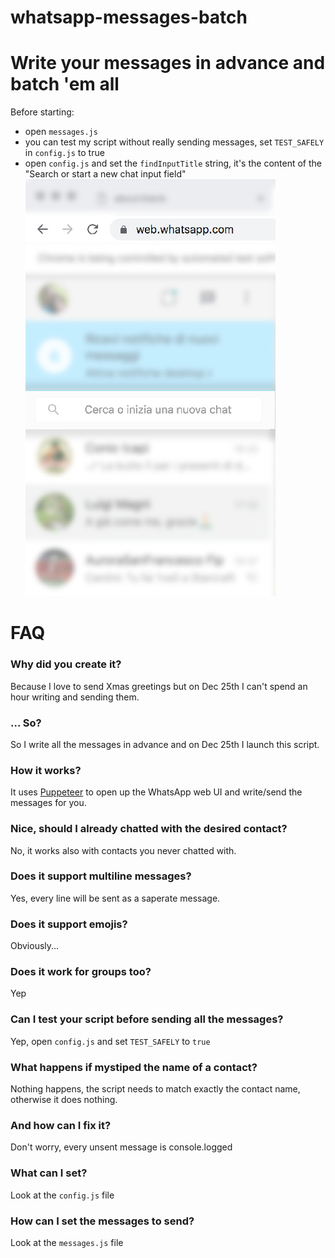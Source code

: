 # whatsapp-messages-batch

# Write your messages in advance and batch 'em all

Before starting:

- open `messages.js`
- you can test my script without really sending messages, set `TEST_SAFELY` in `config.js` to true
- open `config.js` and set the `findInputTitle` string, it's the content of the "Search or start a new chat input field"
  ![Alt text](input.jpg?raw=true "Input field")

# FAQ

### Why did you create it?

Because I love to send Xmas greetings but on Dec 25th I can't spend an hour writing and sending them.

### ... So?

So I write all the messages in advance and on Dec 25th I launch this script.

### How it works?

It uses [Puppeteer](https://github.com/GoogleChrome/puppeteer) to open up the WhatsApp web UI and write/send the messages for you.

### Nice, should I already chatted with the desired contact?

No, it works also with contacts you never chatted with.

### Does it support multiline messages?

Yes, every line will be sent as a saperate message.

### Does it support emojis?

Obviously...

### Does it work for groups too?

Yep

### Can I test your script before sending all the messages?

Yep, open `config.js` and set `TEST_SAFELY` to `true`

### What happens if mystiped the name of a contact?

Nothing happens, the script needs to match exactly the contact name, otherwise it does nothing.

### And how can I fix it?

Don't worry, every unsent message is console.logged

### What can I set?

Look at the `config.js` file

### How can I set the messages to send?

Look at the `messages.js` file
